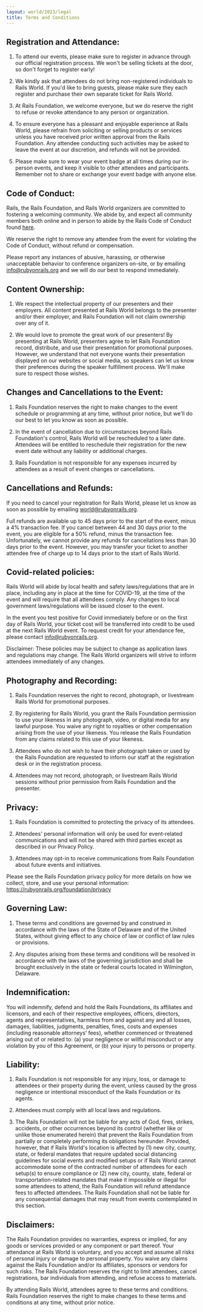 ```yaml
---
layout: world/2023/legal
title: Terms and Conditions
---
```


## Registration and Attendance: ##

1. To attend our events, please make sure to register in advance through our official registration process. We won't be selling tickets at the door, so don't forget to register early!

2. We kindly ask that attendees do not bring non-registered individuals to Rails World. If you'd like to bring guests, please make sure they each register and purchase their own separate ticket for Rails World.

3. At Rails Foundation, we welcome everyone, but we do reserve the right to refuse or revoke attendance to any person or organization.

4. To ensure everyone has a pleasant and enjoyable experience at Rails World, please refrain from soliciting or selling products or services unless you have received prior
written approval from the Rails Foundation. Any attendee conducting such activities may be asked to leave the event at our discretion, and refunds will not be provided.

5. Please make sure to wear your event badge at all times during our in-person events, and keep it visible to other attendees and participants. Remember not to share or exchange your event badge with anyone else.



## Code of Conduct: ##

Rails, the Rails Foundation, and Rails World organizers are committed to fostering a welcoming community. We abide by, and expect all community members both online and in person to abide by the Rails Code of Conduct found [here](https://rubyonrails.org/conduct).

We reserve the right to remove any attendee from the event for violating the Code of Conduct, without refund or compensation.

Please report any instances of abusive, harassing, or otherwise unacceptable behavior to conference organizers on-site, or by emailing [info@rubyonrails.org](mailto:info@rubyonrails.org) and we will do our best to respond immediately.


## Content Ownership: ##

1. We respect the intellectual property of our presenters and their employers. All content presented at Rails World belongs to the presenter and/or their employer, and Rails Foundation will not claim ownership over any of it.

2. We would love to promote the great work of our presenters! By presenting at Rails World, presenters agree to let Rails Foundation record, distribute, and use their presentation for promotional purposes. However, we understand that not everyone wants their presentation displayed on our websites or social media, so speakers can let us know their preferences during the speaker fulfillment process. We'll make sure to respect those wishes.


## Changes and Cancellations to the Event: ##

1. Rails Foundation reserves the right to make changes to the event schedule or programming at any time, without prior notice, but we'll do our best to let you know as soon as possible.

2. In the event of cancellation due to circumstances beyond Rails Foundation's control, Rails World will be rescheduled to a later date. Attendees will be entitled to reschedule their registration for the new event date without any liability or additional charges.

3. Rails Foundation is not responsible for any expenses incurred by attendees as a result of event changes or cancellations.


## Cancellations and Refunds: ##

If you need to cancel your registration for Rails World, please let us know as soon as possible by emailing [world@rubyonrails.org](mailto:world@rubyonrails.org).

Full refunds are available up to 45 days prior to the start of the event, minus a 4% transaction fee.
If you cancel between 44 and 30 days prior to the event, you are eligible for a 50% refund, minus the transaction fee.
Unfortunately, we cannot provide any refunds for cancellations less than 30 days prior to the event. However, you may transfer your ticket to another attendee free of charge up to 14 days prior to the start of Rails World.


## Covid-related policies: ##

Rails World will abide by local health and safety laws/regulations that are in place, including any in place at the time for COVID-19, at the time of the event and will require that all attendees comply. Any changes to local government laws/regulations will be issued closer to the event.

In the event you test positive for Covid immediately before or on the first day of Rails World, your ticket cost will be transferred into credit to be used at the next Rails World event. To request credit for your attendance fee, please contact [info@rubyonrails.org](mailto:info@rubyonrails.org).

Disclaimer: These policies may be subject to change as application laws and regulations may change. The Rails World organizers will strive to inform attendees immediately of any changes.

## Photography and Recording: ##

1. Rails Foundation reserves the right to record, photograph, or livestream Rails World for promotional purposes.

2. By registering for Rails World, you grant the Rails Foundation permission to use your likeness in any photograph, video, or digital media for any lawful purpose. You waive any right to royalties or other compensation arising from the use of your likeness. You release the Rails Foundation from any claims related to this use of your likeness.

3. Attendees who do not wish to have their photograph taken or used by the Rails Foundation are requested to inform our staff at the registration desk or in the registration process.

4. Attendees may not record, photograph, or livestream Rails World sessions without prior permission from Rails Foundation and the presenter.

## Privacy: ##

1. Rails Foundation is committed to protecting the privacy of its attendees.

2. Attendees' personal information will only be used for event-related communications and will not be shared with third parties except as described in our Privacy Policy.

3. Attendees may opt-in to receive communications from Rails Foundation about future events and initiatives.

Please see the Rails Foundation privacy policy for more details on how we collect, store, and use your personal information: https://rubyonrails.org/foundation/privacy

## Governing Law: ##

1. These terms and conditions are governed by and construed in accordance with the laws of the State of Delaware and of the United States, without giving effect to any choice of law or conflict of law rules or provisions.

2. Any disputes arising from these terms and conditions will be resolved in accordance with the laws of the governing jurisdiction and shall be brought exclusively in the state or federal courts located in Wilmington, Delaware.

## Indemnification: ##

You will indemnify, defend and hold the Rails Foundations, its affiliates and licensors, and each of their respective employees, officers, directors, agents and representatives, harmless from and against any and all losses, damages, liabilities, judgments, penalties, fines, costs and expenses (including reasonable attorneys’ fees), whether commenced or threatened arising out of or related to: (a) your negligence or willful misconduct or any violation by you of this Agreement, or (b) your injury to persons or property.

## Liability: ##

1. Rails Foundation is not responsible for any injury, loss, or damage to attendees or their property during the event, unless caused by the gross negligence or intentional misconduct of the Rails Foundation or its agents.

2. Attendees must comply with all local laws and regulations.

3. The Rails Foundation will not be liable for any acts of God, fires, strikes, accidents, or other occurrences beyond its control (whether like or unlike those enumerated herein) that prevent the Rails Foundation from partially or completely performing its obligations hereunder. Provided, however, that if Rails World's location is affected by (1) new city, county, state, or federal mandates that require updated social distancing guidelines for social events and modified setups or if Rails World cannot accommodate some of the contracted number of attendees for each setup(s) to ensure compliance or (2) new city, county, state, federal or transportation-related mandates that make it impossible or illegal for some attendees to attend, the Rails Foundation will refund attendance fees to affected attendees. The Rails Foundation shall not be liable for any consequential damages that may result from events contemplated in this section.

## Disclaimers: ##

The Rails Foundation provides no warranties, express or implied, for any goods or services provided or any component or part thereof. Your attendance at Rails World is voluntary, and you accept and assume all risks of personal injury or damage to personal property. You waive any claims against the Rails Foundation and/or its affiliates, sponsors or vendors for such risks. The Rails Foundation reserves the right to limit attendees, cancel registrations, bar individuals from attending, and refuse access to materials.

By attending Rails World, attendees agree to these terms and conditions. Rails Foundation reserves the right to make changes to these terms and conditions at any time, without prior notice.
